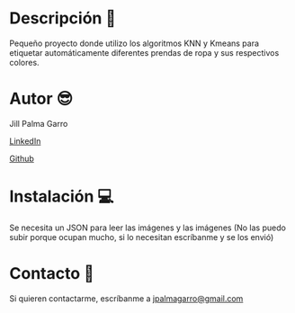 # Descripción 🌴
Pequeño proyecto donde utilizo los algoritmos KNN y Kmeans para etiquetar automáticamente  diferentes prendas de ropa y sus respectivos colores.

# Autor 😎
Jill Palma Garro

[LinkedIn](www.linkedin.com/in/jill-pg) 

[Github](https://github.com/JPG24)

# Instalación 💻
Se necesita un JSON para leer las imágenes y las imágenes (No las puedo subir porque ocupan mucho, si lo necesitan escríbanme y se los envió)

# Contacto 📩
Si quieren contactarme, escríbanme a jpalmagarro@gmail.com
